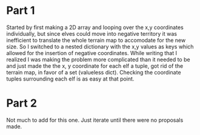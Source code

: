
# Part 1

Started by first making a 2D array and looping over the x,y coordinates individually, but since elves could move into negative territory it was inefficient to translate the whole terrain map to accomodate for the new size.  So I switched to a nested dictionary with the x,y values as keys which allowed for the insertion of negative coordinates.  While writing that I realized I was making the problem more complicated than it needed to be and just made the the x, y coordinate for each elf a tuple, got rid of the terrain map, in favor of a set (valueless dict).  Checking the coordinate tuples surrounding each elf is as easy at that point. 

# Part 2

Not much to add for this one.  Just iterate until there were no proposals made.
